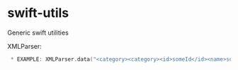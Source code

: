 # swift-utils
Generic swift utilities


XMLParser:

```swift
 * EXAMPLE: XMLParser.data("<category><category><id>someId</id><name>someName</name></category></subCategories>")["content"]["subCategories"][0]["comtent"] etc


```